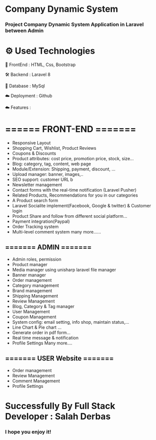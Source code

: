# Company Dynamic System

### Project Company Dynamic System Application in Laravel  between Admin   


# ⚙️ Used Technologies

💅 FrontEnd : HTML, Css, Bootstrap

🛠 Backend : Laravel 8

💾 Database : MySql

☁️ Deployment : Github


☁️  Features :

# ====== FRONT-END =======

- Responsive Layout
- Shopping Cart, Wishlist, Product Reviews
- Coupons & Discounts
- Product attributes: cost price, promotion price, stock, size...
- Blog: category, tag, content, web page 
- Module/Extension: Shipping, payment, discount, ...
- Upload manager: banner, images,..
- SEO support: customer URL b
- Newsletter management
- Contact forms with the real-time notification (Laravel Pusher)
- Related Products, Recommendations for you in our categories
- A Product search form
- Laravel Socialite implement(Facebook, Google & twitter) & Customer login
- Product Share and follow from different social platform...
- Payment integration(Paypal)
- Order Tracking system
- Multi-level comment system
many more......

## ======= ADMIN =======

- Admin roles, permission
- Product manager
- Media manager using unisharp laravel file manager
- Banner manager
- Order management
- Category management
- Brand management
- Shipping Management
- Review Management
- Blog, Category & Tag manager
- User Management
- Coupon Management
- System config: email setting, info shop, maintain status,...
- Line Chart & Pie chart ...
- Generate order in pdf form...
- Real time message & notification
- Profile Settings
Many more....


## ======= USER Website =======


- Order management
- Review Management
- Comment Management
- Profile Settings



# Successfully By  Full Stack Developer : Salah Derbas 

### I hope you enjoy it!
